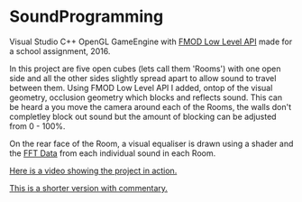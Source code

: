 # SoundProgramming

Visual Studio C++ OpenGL GameEngine with <a href="http://www.fmod.org/documentation/#content/generated/common/overview_lowlevel.html" target="_blank">FMOD Low Level API</a> made for a school assignment, 2016.

In this project are five open cubes (lets call them 'Rooms') with one open side and all the other sides slightly spread apart to allow sound to travel between them. Using FMOD Low Level API I added, ontop of the visual geometry, occlusion geometry which blocks and reflects sound. This can be heard a you move the camera around each of the Rooms, the walls don't completley block out sound but the amount of blocking can be adjusted from 0 - 100%.

On the rear face of the Room, a visual equaliser is drawn using a shader and the <a href="https://en.wikipedia.org/wiki/Fast_Fourier_transform" target="_blank">FFT Data</a> from each individual sound in each Room.

<a href="https://www.youtube.com/watch?v=IhPO4QzuYW0" target="_blank">Here is a video showing the project in action.</a>

<a href="https://www.youtube.com/watch?v=AvGXPVKxwwg" target="_blank">This is a shorter version with commentary.</a>
